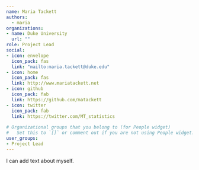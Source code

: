 ```yaml
---
name: Maria Tackett
authors: 
  - maria
organizations:
- name: Duke University
  url: ""
role: Project Lead
social:
- icon: envelope
  icon_pack: fas
  link: "mailto:maria.tackett@duke.edu"
- icon: home
  icon_pack: fas
  link: http://www.mariatackett.net
- icon: github
  icon_pack: fab
  link: https://github.com/matackett
- icon: twitter
  icon_pack: fab
  link: https://twitter.com/MT_statistics
  
# Organizational groups that you belong to (for People widget)
#   Set this to `[]` or comment out if you are not using People widget.  
user_groups:
- Project Lead
---
```



I can add text about myself. 